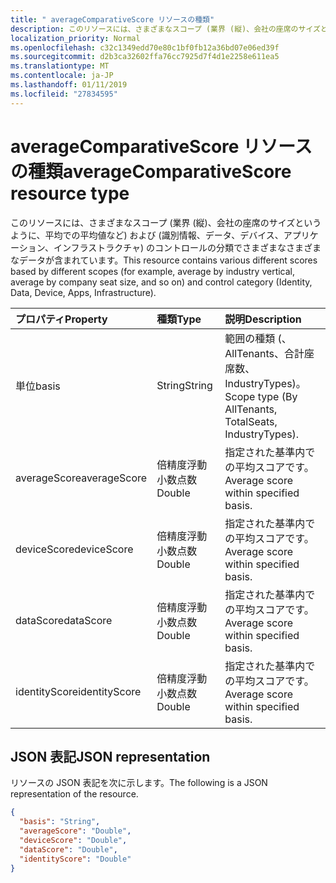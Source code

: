 ```yaml
---
title: " averageComparativeScore リソースの種類"
description: このリソースには、さまざまなスコープ (業界 (縦)、会社の座席のサイズというように、平均での平均値など) および (識別情報、データ、デバイス、アプリケーション、インフラストラクチャ) のコントロールの分類でさまざまなさまざまなデータが含まれています。
localization_priority: Normal
ms.openlocfilehash: c32c1349edd70e80c1bf0fb12a36bd07e06ed39f
ms.sourcegitcommit: d2b3ca32602ffa76cc7925d7f4d1e2258e611ea5
ms.translationtype: MT
ms.contentlocale: ja-JP
ms.lasthandoff: 01/11/2019
ms.locfileid: "27834595"
---
```

#  <a name="averagecomparativescore-resource-type"></a><span data-ttu-id="f847c-103">averageComparativeScore リソースの種類</span><span class="sxs-lookup"><span data-stu-id="f847c-103">averageComparativeScore resource type</span></span>

<span data-ttu-id="f847c-104">このリソースには、さまざまなスコープ (業界 (縦)、会社の座席のサイズというように、平均での平均値など) および (識別情報、データ、デバイス、アプリケーション、インフラストラクチャ) のコントロールの分類でさまざまなさまざまなデータが含まれています。</span><span class="sxs-lookup"><span data-stu-id="f847c-104">This resource contains various different scores based by different scopes (for example, average by industry vertical, average by company seat size, and so on) and control category (Identity, Data, Device, Apps, Infrastructure).</span></span>

|<span data-ttu-id="f847c-105">プロパティ</span><span class="sxs-lookup"><span data-stu-id="f847c-105">Property</span></span> |<span data-ttu-id="f847c-106">種類</span><span class="sxs-lookup"><span data-stu-id="f847c-106">Type</span></span> |<span data-ttu-id="f847c-107">説明</span><span class="sxs-lookup"><span data-stu-id="f847c-107">Description</span></span> |
|:--|:--|:--|
|   <span data-ttu-id="f847c-108">単位</span><span class="sxs-lookup"><span data-stu-id="f847c-108">basis</span></span>   |   <span data-ttu-id="f847c-109">String</span><span class="sxs-lookup"><span data-stu-id="f847c-109">String</span></span>  |   <span data-ttu-id="f847c-110">範囲の種類 (、AllTenants、合計座席数、IndustryTypes)。</span><span class="sxs-lookup"><span data-stu-id="f847c-110">Scope type (By AllTenants, TotalSeats, IndustryTypes).</span></span>  |
|   <span data-ttu-id="f847c-111">averageScore</span><span class="sxs-lookup"><span data-stu-id="f847c-111">averageScore</span></span>    |   <span data-ttu-id="f847c-112">倍精度浮動小数点数</span><span class="sxs-lookup"><span data-stu-id="f847c-112">Double</span></span>  | <span data-ttu-id="f847c-113">指定された基準内での平均スコアです。</span><span class="sxs-lookup"><span data-stu-id="f847c-113">Average score within specified basis.</span></span> |
|   <span data-ttu-id="f847c-114">deviceScore</span><span class="sxs-lookup"><span data-stu-id="f847c-114">deviceScore</span></span> |   <span data-ttu-id="f847c-115">倍精度浮動小数点数</span><span class="sxs-lookup"><span data-stu-id="f847c-115">Double</span></span>  | <span data-ttu-id="f847c-116">指定された基準内での平均スコアです。</span><span class="sxs-lookup"><span data-stu-id="f847c-116">Average score within specified basis.</span></span> |
|   <span data-ttu-id="f847c-117">dataScore</span><span class="sxs-lookup"><span data-stu-id="f847c-117">dataScore</span></span>   |   <span data-ttu-id="f847c-118">倍精度浮動小数点数</span><span class="sxs-lookup"><span data-stu-id="f847c-118">Double</span></span>  | <span data-ttu-id="f847c-119">指定された基準内での平均スコアです。</span><span class="sxs-lookup"><span data-stu-id="f847c-119">Average score within specified basis.</span></span> |
|   <span data-ttu-id="f847c-120">identityScore</span><span class="sxs-lookup"><span data-stu-id="f847c-120">identityScore</span></span>   |   <span data-ttu-id="f847c-121">倍精度浮動小数点数</span><span class="sxs-lookup"><span data-stu-id="f847c-121">Double</span></span>  | <span data-ttu-id="f847c-122">指定された基準内での平均スコアです。</span><span class="sxs-lookup"><span data-stu-id="f847c-122">Average score within specified basis.</span></span> |

## <a name="json-representation"></a><span data-ttu-id="f847c-123">JSON 表記</span><span class="sxs-lookup"><span data-stu-id="f847c-123">JSON representation</span></span>

<span data-ttu-id="f847c-124">リソースの JSON 表記を次に示します。</span><span class="sxs-lookup"><span data-stu-id="f847c-124">The following is a JSON representation of the resource.</span></span>

<!-- {
  "blockType": "resource",
  "optionalProperties": [

  ],
  "@odata.type": "microsoft.graph.averageComparativeScore"
}-->

```json
{
  "basis": "String",
  "averageScore": "Double",
  "deviceScore": "Double",
  "dataScore": "Double",
  "identityScore": "Double"
}

```


<!-- {
  "type": "#page.annotation",
  "description": "averageComparativeScore resource",
  "keywords": "",
  "section": "documentation",
  "tocPath": ""
}-->
